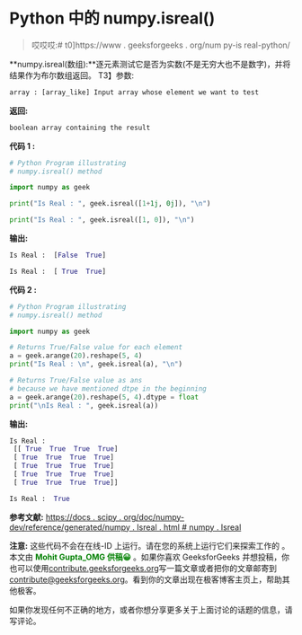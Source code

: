 # Python 中的 numpy.isreal()

> 哎哎哎:# t0]https://www . geeksforgeeks . org/num py-is real-python/

**numpy.isreal(数组):**逐元素测试它是否为实数(不是无穷大也不是数字)，并将结果作为布尔数组返回。
T3】参数:

```py
array : [array_like] Input array whose element we want to test

```

**返回:**

```py
boolean array containing the result

```

**代码 1 :**

```py
# Python Program illustrating
# numpy.isreal() method

import numpy as geek 

print("Is Real : ", geek.isreal([1+1j, 0j]), "\n")

print("Is Real : ", geek.isreal([1, 0]), "\n")
```

**输出:**

```py
Is Real :  [False  True] 

Is Real :  [ True  True] 

```

**代码 2 :**

```py
# Python Program illustrating
# numpy.isreal() method

import numpy as geek 

# Returns True/False value for each element 
a = geek.arange(20).reshape(5, 4)
print("Is Real : \n", geek.isreal(a), "\n")

# Returns True/False value as ans 
# because we have mentioned dtpe in the beginning
a = geek.arange(20).reshape(5, 4).dtype = float
print("\nIs Real : ", geek.isreal(a))
```

**输出:**

```py
Is Real : 
 [[ True  True  True  True]
 [ True  True  True  True]
 [ True  True  True  True]
 [ True  True  True  True]
 [ True  True  True  True]] 

Is Real :  True

```

**参考文献:**
[https://docs . scipy . org/doc/numpy-dev/reference/generated/numpy . Isreal . html # numpy . Isreal](https://docs.scipy.org/doc/numpy-dev/reference/generated/numpy.isreal.html#numpy.isreal)

**注意:**
这些代码不会在在线-ID 上运行。请在您的系统上运行它们来探索工作的
。
本文由 <font color="green">**Mohit Gupta_OMG 供稿😀**</font> 。如果你喜欢 GeeksforGeeks 并想投稿，你也可以使用[contribute.geeksforgeeks.org](http://www.contribute.geeksforgeeks.org)写一篇文章或者把你的文章邮寄到 contribute@geeksforgeeks.org。看到你的文章出现在极客博客主页上，帮助其他极客。

如果你发现任何不正确的地方，或者你想分享更多关于上面讨论的话题的信息，请写评论。